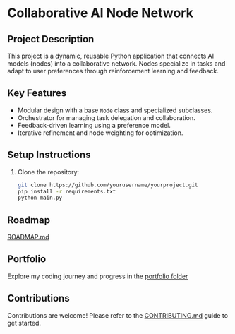 # Collaborative AI Node Network

## **Project Description**
This project is a dynamic, reusable Python application that connects AI models (nodes) into a collaborative network. Nodes specialize in tasks and adapt to user preferences through reinforcement learning and feedback.

## **Key Features**
- Modular design with a base `Node` class and specialized subclasses.
- Orchestrator for managing task delegation and collaboration.
- Feedback-driven learning using a preference model.
- Iterative refinement and node weighting for optimization.

## **Setup Instructions**
1. Clone the repository:
   ```bash
   git clone https://github.com/yourusername/yourproject.git
   pip install -r requirements.txt
   python main.py

## **Roadmap**
[ROADMAP.md](https://github.com/hbruinsma/node_network/blob/main/ROADMAP.md)

## **Portfolio**
Explore my coding journey and progress in the [portfolio folder](https://github.com/hbruinsma/node_network/blob/main/portfolio/)

## **Contributions**
Contributions are welcome! Please refer to the [CONTRIBUTING.md](CONTRIBUTING.md) guide to get started.

